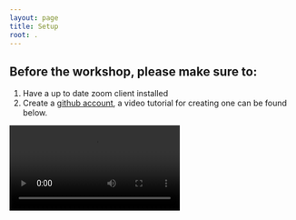 ```yaml
---
layout: page
title: Setup
root: .
---
```


## Before the workshop, please make sure to:

1. Have a up to date zoom client installed
2. Create a [github account](https://github.com/), a video tutorial for creating one can be found below. 
<video src="../fig/github-account-setup.mp4" controls="controls" style="max-width: 730px;">
</video>



